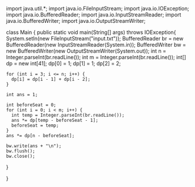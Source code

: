 import java.util.*;
import java.io.FileInputStream;
import java.io.IOException;
import java.io.BufferedReader;
import java.io.InputStreamReader;
import java.io.BufferedWriter;
import java.io.OutputStreamWriter;



class Main {
  public static void main(String[] args) throws IOException{
    System.setIn(new FileInputStream("input.txt"));
    BufferedReader br = new BufferedReader(new InputStreamReader(System.in));
    BufferedWriter bw = new BufferedWriter(new OutputStreamWriter(System.out));
    int n = Integer.parseInt(br.readLine());
    int m = Integer.parseInt(br.readLine());
    int[] dp = new int[41];
    dp[0] = 1;
    dp[1] = 1;
    dp[2] = 2;

    for (int i = 3; i <= n; i++) {
      dp[i] = dp[i - 1] + dp[i - 2];
    }

    int ans = 1;

    int beforeSeat = 0;
    for (int i = 0; i < m; i++) {
      int temp = Integer.parseInt(br.readLine());
      ans *= dp[temp - beforeSeat - 1];
      beforeSeat = temp;
    }
    ans *= dp[n - beforeSeat];

    bw.write(ans + "\n");
    bw.flush();
    bw.close();
  }

}
